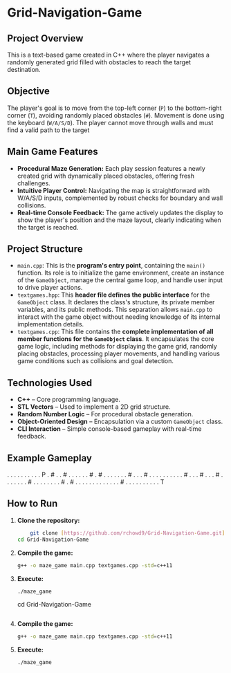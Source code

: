 # Grid-Navigation-Game

## Project Overview
This is a text-based game created in C++ where the player navigates a randomly generated grid filled with obstacles to reach the target destination. 

## Objective
The player's goal is to move from the top-left corner (`P`) to the bottom-right corner (`T`), avoiding randomly placed obstacles (`#`). Movement is done using the keyboard (`W/A/S/D`). The player cannot move through walls and must find a valid path to the target

## Main Game Features
* **Procedural Maze Generation:** Each play session features a newly created grid with dynamically placed obstacles, offering fresh challenges.
* **Intuitive Player Control:** Navigating the map is straightforward with W/A/S/D inputs, complemented by robust checks for boundary and wall collisions.
* **Real-time Console Feedback:** The game actively updates the display to show the player's position and the maze layout, clearly indicating when the target is reached.

## Project Structure
* `main.cpp`: This is the **program's entry point**, containing the `main()` function. Its role is to initialize the game environment, create an instance of the `GameObject`, manage the central game loop, and handle user input to drive player actions.
* `textgames.hpp`: This **header file defines the public interface** for the `GameObject` class. It declares the class's structure, its private member variables, and its public methods. This separation allows `main.cpp` to interact with the game object without needing knowledge of its internal implementation details.
* `textgames.cpp`: This file contains the **complete implementation of all member functions for the `GameObject` class**. It encapsulates the core game logic, including methods for displaying the game grid, randomly placing obstacles, processing player movements, and handling various game conditions such as collisions and goal detection.

## Technologies Used
- **C++** – Core programming language.
- **STL Vectors** – Used to implement a 2D grid structure.
- **Random Number Logic** – For procedural obstacle generation.
- **Object-Oriented Design** – Encapsulation via a custom `GameObject` class.
- **CLI Interaction** – Simple console-based gameplay with real-time feedback.

## Example Gameplay
. . . . . . . . . .
P . # . . # . . . .
. . # . # . . . . .
. . # . . . # . . .
. . . . . . . # . .
. # . . . # . . . .
. . . # . . . . . .
. . # . # . . . . .
. . . . . . . . # .
. . . . . . . . . T

## How to Run
1.  **Clone the repository:**
    ```bash
        git clone [https://github.com/rchowd9/Grid-Navigation-Game.git](https://github.com/rchowd9/Grid-Navigation-Game.git)
    cd Grid-Navigation-Game
    ```
2.  **Compile the game:**
    ```bash
    g++ -o maze_game main.cpp textgames.cpp -std=c++11
    ```
3.  **Execute:**
    ```bash
    ./maze_game
    ```
    cd Grid-Navigation-Game
    ```
2.  **Compile the game:**
    ```bash
    g++ -o maze_game main.cpp textgames.cpp -std=c++11
    ```
3.  **Execute:**
    ```bash
    ./maze_game
    ```
